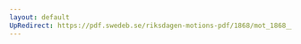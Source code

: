 ```yaml
---
layout: default
UpRedirect: https://pdf.swedeb.se/riksdagen-motions-pdf/1868/mot_1868__ak__00183/mot_1868__ak__00183_001.pdf
---
```

